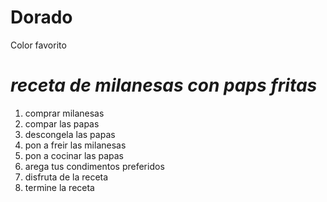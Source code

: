 # Dorado
Color favorito
# *receta de milanesas con paps fritas*
1. comprar milanesas
2. compar las papas
3. descongela las papas
4. pon a freir las milanesas
5. pon a cocinar las papas
6. arega tus condimentos preferidos
7. disfruta de la receta
8. termine la receta
